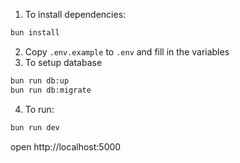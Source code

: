 1. To install dependencies:
```sh
bun install
```
2. Copy `.env.example` to `.env` and fill in the variables
3. To setup database 
```sh
bun run db:up
bun run db:migrate
```

4. To run:
```sh
bun run dev
```

open http://localhost:5000
